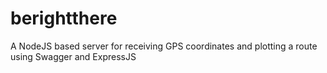 # berightthere
A NodeJS based server for receiving GPS coordinates and plotting a route using Swagger and ExpressJS
